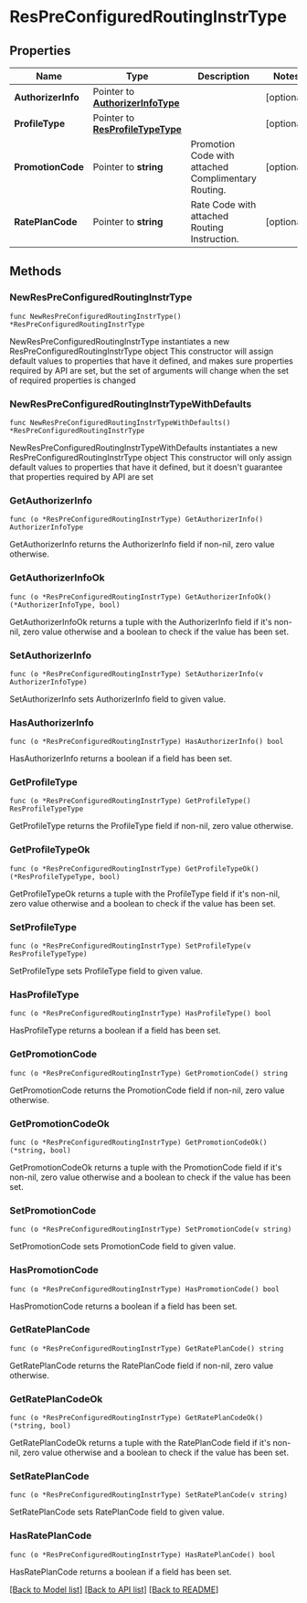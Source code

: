 # ResPreConfiguredRoutingInstrType

## Properties

Name | Type | Description | Notes
------------ | ------------- | ------------- | -------------
**AuthorizerInfo** | Pointer to [**AuthorizerInfoType**](AuthorizerInfoType.md) |  | [optional] 
**ProfileType** | Pointer to [**ResProfileTypeType**](ResProfileTypeType.md) |  | [optional] 
**PromotionCode** | Pointer to **string** | Promotion Code with attached Complimentary Routing. | [optional] 
**RatePlanCode** | Pointer to **string** | Rate Code with attached Routing Instruction. | [optional] 

## Methods

### NewResPreConfiguredRoutingInstrType

`func NewResPreConfiguredRoutingInstrType() *ResPreConfiguredRoutingInstrType`

NewResPreConfiguredRoutingInstrType instantiates a new ResPreConfiguredRoutingInstrType object
This constructor will assign default values to properties that have it defined,
and makes sure properties required by API are set, but the set of arguments
will change when the set of required properties is changed

### NewResPreConfiguredRoutingInstrTypeWithDefaults

`func NewResPreConfiguredRoutingInstrTypeWithDefaults() *ResPreConfiguredRoutingInstrType`

NewResPreConfiguredRoutingInstrTypeWithDefaults instantiates a new ResPreConfiguredRoutingInstrType object
This constructor will only assign default values to properties that have it defined,
but it doesn't guarantee that properties required by API are set

### GetAuthorizerInfo

`func (o *ResPreConfiguredRoutingInstrType) GetAuthorizerInfo() AuthorizerInfoType`

GetAuthorizerInfo returns the AuthorizerInfo field if non-nil, zero value otherwise.

### GetAuthorizerInfoOk

`func (o *ResPreConfiguredRoutingInstrType) GetAuthorizerInfoOk() (*AuthorizerInfoType, bool)`

GetAuthorizerInfoOk returns a tuple with the AuthorizerInfo field if it's non-nil, zero value otherwise
and a boolean to check if the value has been set.

### SetAuthorizerInfo

`func (o *ResPreConfiguredRoutingInstrType) SetAuthorizerInfo(v AuthorizerInfoType)`

SetAuthorizerInfo sets AuthorizerInfo field to given value.

### HasAuthorizerInfo

`func (o *ResPreConfiguredRoutingInstrType) HasAuthorizerInfo() bool`

HasAuthorizerInfo returns a boolean if a field has been set.

### GetProfileType

`func (o *ResPreConfiguredRoutingInstrType) GetProfileType() ResProfileTypeType`

GetProfileType returns the ProfileType field if non-nil, zero value otherwise.

### GetProfileTypeOk

`func (o *ResPreConfiguredRoutingInstrType) GetProfileTypeOk() (*ResProfileTypeType, bool)`

GetProfileTypeOk returns a tuple with the ProfileType field if it's non-nil, zero value otherwise
and a boolean to check if the value has been set.

### SetProfileType

`func (o *ResPreConfiguredRoutingInstrType) SetProfileType(v ResProfileTypeType)`

SetProfileType sets ProfileType field to given value.

### HasProfileType

`func (o *ResPreConfiguredRoutingInstrType) HasProfileType() bool`

HasProfileType returns a boolean if a field has been set.

### GetPromotionCode

`func (o *ResPreConfiguredRoutingInstrType) GetPromotionCode() string`

GetPromotionCode returns the PromotionCode field if non-nil, zero value otherwise.

### GetPromotionCodeOk

`func (o *ResPreConfiguredRoutingInstrType) GetPromotionCodeOk() (*string, bool)`

GetPromotionCodeOk returns a tuple with the PromotionCode field if it's non-nil, zero value otherwise
and a boolean to check if the value has been set.

### SetPromotionCode

`func (o *ResPreConfiguredRoutingInstrType) SetPromotionCode(v string)`

SetPromotionCode sets PromotionCode field to given value.

### HasPromotionCode

`func (o *ResPreConfiguredRoutingInstrType) HasPromotionCode() bool`

HasPromotionCode returns a boolean if a field has been set.

### GetRatePlanCode

`func (o *ResPreConfiguredRoutingInstrType) GetRatePlanCode() string`

GetRatePlanCode returns the RatePlanCode field if non-nil, zero value otherwise.

### GetRatePlanCodeOk

`func (o *ResPreConfiguredRoutingInstrType) GetRatePlanCodeOk() (*string, bool)`

GetRatePlanCodeOk returns a tuple with the RatePlanCode field if it's non-nil, zero value otherwise
and a boolean to check if the value has been set.

### SetRatePlanCode

`func (o *ResPreConfiguredRoutingInstrType) SetRatePlanCode(v string)`

SetRatePlanCode sets RatePlanCode field to given value.

### HasRatePlanCode

`func (o *ResPreConfiguredRoutingInstrType) HasRatePlanCode() bool`

HasRatePlanCode returns a boolean if a field has been set.


[[Back to Model list]](../README.md#documentation-for-models) [[Back to API list]](../README.md#documentation-for-api-endpoints) [[Back to README]](../README.md)


